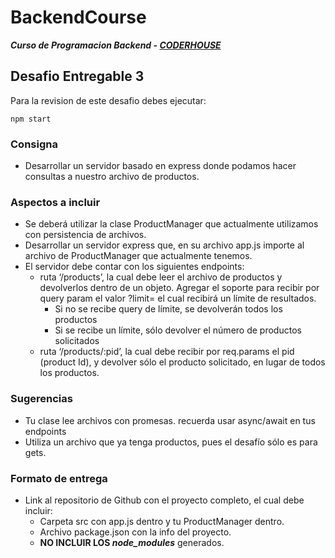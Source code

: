 # BackendCourse

**_Curso de Programacion Backend - [CODERHOUSE](https://www.coderhouse.com/)_**

## Desafio Entregable 3

Para la revision de este desafio debes ejecutar:

```
npm start
```

### Consigna

- Desarrollar un servidor basado en express donde podamos hacer consultas a nuestro archivo de productos.

### Aspectos a incluir

- Se deberá utilizar la clase ProductManager que actualmente utilizamos con persistencia de archivos.
- Desarrollar un servidor express que, en su archivo app.js importe al archivo de ProductManager que actualmente tenemos.
- El servidor debe contar con los siguientes endpoints:
  - ruta ‘/products’, la cual debe leer el archivo de productos y devolverlos dentro de un objeto. Agregar el soporte para recibir por query param el valor ?limit= el cual recibirá un límite de resultados.
    - Si no se recibe query de límite, se devolverán todos los productos
    - Si se recibe un límite, sólo devolver el número de productos solicitados
  - ruta ‘/products/:pid’, la cual debe recibir por req.params el pid (product Id), y devolver sólo el producto solicitado, en lugar de todos los productos.

### Sugerencias

- Tu clase lee archivos con promesas. recuerda usar async/await en tus endpoints
- Utiliza un archivo que ya tenga productos, pues el desafío sólo es para gets.

### Formato de entrega

- Link al repositorio de Github con el proyecto completo, el cual debe incluir:
  - Carpeta src con app.js dentro y tu ProductManager dentro.
  - Archivo package.json con la info del proyecto.
  - **NO INCLUIR LOS _node_modules_** generados.

[comment]: <> (Este desafio pertenece a la clase 6 "Servidores web")
